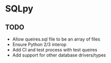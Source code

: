 # SQLpy #

## TODO ##

- Allow queires.sql file to be an array of files
- Ensure Python 2/3 interop
- Add CI and test process with test queires
- Add support for other database drivers/types
